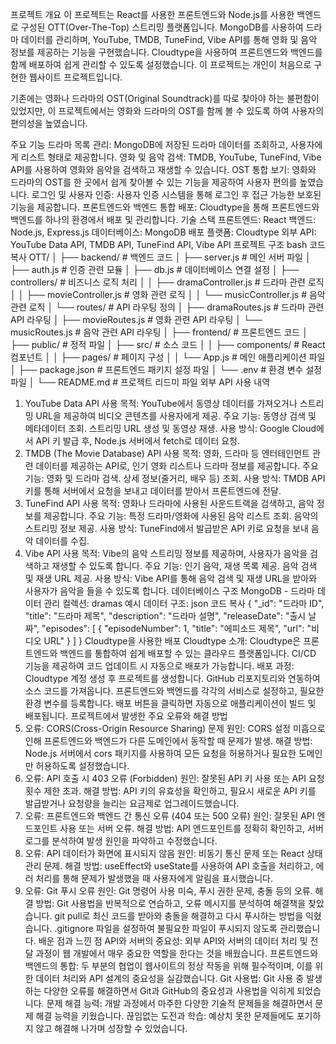 프로젝트 개요
이 프로젝트는 React를 사용한 프론트엔드와 Node.js를 사용한 백엔드로 구성된 OTT(Over-The-Top) 스트리밍 플랫폼입니다. MongoDB를 사용하여 드라마 데이터를 관리하며, YouTube, TMDB, TuneFind, Vibe API를 통해 영화 및 음악 정보를 제공하는 기능을 구현했습니다. Cloudtype을 사용하여 프론트엔드와 백엔드를 함께 배포하여 쉽게 관리할 수 있도록 설정했습니다. 이 프로젝트는 개인이 처음으로 구현한 웹사이트 프로젝트입니다.

기존에는 영화나 드라마의 OST(Original Soundtrack)를 따로 찾아야 하는 불편함이 있었지만, 이 프로젝트에서는 영화와 드라마의 OST를 함께 볼 수 있도록 하여 사용자의 편의성을 높였습니다.

주요 기능
드라마 목록 관리: MongoDB에 저장된 드라마 데이터를 조회하고, 사용자에게 리스트 형태로 제공합니다.
영화 및 음악 검색: TMDB, YouTube, TuneFind, Vibe API를 사용하여 영화와 음악을 검색하고 재생할 수 있습니다.
OST 통합 보기: 영화와 드라마의 OST를 한 곳에서 쉽게 찾아볼 수 있는 기능을 제공하여 사용자 편의를 높였습니다.
로그인 및 사용자 인증: 사용자 인증 시스템을 통해 로그인 후 접근 가능한 보호된 기능을 제공합니다.
프론트엔드와 백엔드 통합 배포: Cloudtype을 통해 프론트엔드와 백엔드를 하나의 환경에서 배포 및 관리합니다.
기술 스택
프론트엔드: React
백엔드: Node.js, Express.js
데이터베이스: MongoDB
배포 플랫폼: Cloudtype
외부 API: YouTube Data API, TMDB API, TuneFind API, Vibe API
프로젝트 구조
bash
코드 복사
OTT/
│
├── backend/                     # 백엔드 코드
│   ├── server.js                # 메인 서버 파일
│   ├── auth.js                  # 인증 관련 모듈
│   ├── db.js                    # 데이터베이스 연결 설정
│   ├── controllers/             # 비즈니스 로직 처리
│   │   ├── dramaController.js   # 드라마 관련 로직
│   │   ├── movieController.js   # 영화 관련 로직
│   │   └── musicController.js   # 음악 관련 로직
│   └── routes/                  # API 라우팅 정의
│       ├── dramaRoutes.js       # 드라마 관련 API 라우팅
│       ├── movieRoutes.js       # 영화 관련 API 라우팅
│       └── musicRoutes.js       # 음악 관련 API 라우팅
│
├── frontend/                    # 프론트엔드 코드
│   ├── public/                  # 정적 파일
│   ├── src/                     # 소스 코드
│   │   ├── components/          # React 컴포넌트
│   │   ├── pages/               # 페이지 구성
│   │   └── App.js               # 메인 애플리케이션 파일
│   ├── package.json             # 프론트엔드 패키지 설정 파일
│   └── .env                     # 환경 변수 설정 파일
│
└── README.md                    # 프로젝트 리드미 파일
외부 API 사용 내역
1. YouTube Data API
사용 목적: YouTube에서 동영상 데이터를 가져오거나 스트리밍 URL을 제공하여 비디오 콘텐츠를 사용자에게 제공.
주요 기능:
동영상 검색 및 메타데이터 조회.
스트리밍 URL 생성 및 동영상 재생.
사용 방식:
Google Cloud에서 API 키 발급 후, Node.js 서버에서 fetch로 데이터 요청.
2. TMDB (The Movie Database) API
사용 목적: 영화, 드라마 등 엔터테인먼트 관련 데이터를 제공하는 API로, 인기 영화 리스트나 드라마 정보를 제공합니다.
주요 기능:
영화 및 드라마 검색.
상세 정보(줄거리, 배우 등) 조회.
사용 방식:
TMDB API 키를 통해 서버에서 요청을 보내고 데이터를 받아서 프론트엔드에 전달.
3. TuneFind API
사용 목적: 영화나 드라마에 사용된 사운드트랙을 검색하고, 음악 정보를 제공합니다.
주요 기능:
특정 드라마/영화에 사용된 음악 리스트 조회.
음악의 스트리밍 정보 제공.
사용 방식:
TuneFind에서 발급받은 API 키로 요청을 보내 음악 데이터를 수집.
4. Vibe API
사용 목적: Vibe의 음악 스트리밍 정보를 제공하며, 사용자가 음악을 검색하고 재생할 수 있도록 합니다.
주요 기능:
인기 음악, 재생 목록 제공.
음악 검색 및 재생 URL 제공.
사용 방식:
Vibe API를 통해 음악 검색 및 재생 URL을 받아와 사용자가 음악을 들을 수 있도록 합니다.
데이터베이스 구조
MongoDB - 드라마 데이터 관리
컬렉션: dramas
예시 데이터 구조:
json
코드 복사
{
  "_id": "드라마 ID",
  "title": "드라마 제목",
  "description": "드라마 설명",
  "releaseDate": "출시 날짜",
  "episodes": [
    {
      "episodeNumber": 1,
      "title": "에피소드 제목",
      "url": "비디오 URL"
    }
  ]
}
Cloudtype을 사용한 배포
Cloudtype 소개: Cloudtype은 프론트엔드와 백엔드를 통합하여 쉽게 배포할 수 있는 클라우드 플랫폼입니다. CI/CD 기능을 제공하여 코드 업데이트 시 자동으로 배포가 가능합니다.
배포 과정:
Cloudtype 계정 생성 후 프로젝트를 생성합니다.
GitHub 리포지토리와 연동하여 소스 코드를 가져옵니다.
프론트엔드와 백엔드를 각각의 서비스로 설정하고, 필요한 환경 변수를 등록합니다.
배포 버튼을 클릭하면 자동으로 애플리케이션이 빌드 및 배포됩니다.
프로젝트에서 발생한 주요 오류와 해결 방법
1. 오류: CORS(Cross-Origin Resource Sharing) 문제
원인: CORS 설정 미흡으로 인해 프론트엔드와 백엔드가 다른 도메인에서 동작할 때 문제가 발생.
해결 방법:
Node.js 서버에서 cors 패키지를 사용하여 모든 요청을 허용하거나 필요한 도메인만 허용하도록 설정했습니다.
2. 오류: API 호출 시 403 오류 (Forbidden)
원인: 잘못된 API 키 사용 또는 API 요청 횟수 제한 초과.
해결 방법:
API 키의 유효성을 확인하고, 필요시 새로운 API 키를 발급받거나 요청량을 늘리는 요금제로 업그레이드했습니다.
3. 오류: 프론트엔드와 백엔드 간 통신 오류 (404 또는 500 오류)
원인: 잘못된 API 엔드포인트 사용 또는 서버 오류.
해결 방법:
API 엔드포인트를 정확히 확인하고, 서버 로그를 분석하여 발생 원인을 파악하고 수정했습니다.
4. 오류: API 데이터가 화면에 표시되지 않음
원인: 비동기 통신 문제 또는 React 상태 관리 문제.
해결 방법:
useEffect와 useState를 사용하여 API 호출을 처리하고, 에러 처리를 통해 문제가 발생했을 때 사용자에게 알림을 표시했습니다.
5. 오류: Git 푸시 오류
원인: Git 명령어 사용 미숙, 푸시 권한 문제, 충돌 등의 오류.
해결 방법:
Git 사용법을 반복적으로 연습하고, 오류 메시지를 분석하여 해결책을 찾았습니다.
git pull로 최신 코드를 받아와 충돌을 해결하고 다시 푸시하는 방법을 익혔습니다.
.gitignore 파일을 설정하여 불필요한 파일이 푸시되지 않도록 관리했습니다.
배운 점과 느낀 점
API와 서버의 중요성: 외부 API와 서버의 데이터 처리 및 전달 과정이 웹 개발에서 매우 중요한 역할을 한다는 것을 배웠습니다.
프론트엔드와 백엔드의 통합: 두 부분의 협업이 웹사이트의 정상 작동을 위해 필수적이며, 이를 위한 데이터 처리와 API 설계의 중요성을 실감했습니다.
Git 사용법: Git 사용 중 발생하는 다양한 오류를 해결하면서 Git과 GitHub의 중요성과 사용법을 익히게 되었습니다.
문제 해결 능력: 개발 과정에서 마주한 다양한 기술적 문제들을 해결하면서 문제 해결 능력을 키웠습니다.
끊임없는 도전과 학습: 예상치 못한 문제들에도 포기하지 않고 해결해 나가며 성장할 수 있었습니다.
